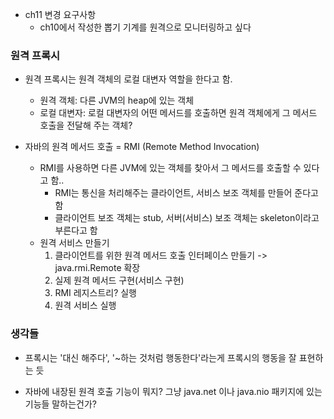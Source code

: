 - ch11 변경 요구사항
  - ch10에서 작성한 뽑기 기계를 원격으로 모니터링하고 싶다


### 원격 프록시
- 원격 프록시는 원격 객체의 로컬 대변자 역할을 한다고 함.
  - 원격 객체: 다른 JVM의 heap에 있는 객체
  - 로컬 대변자: 로컬 대변자의 어떤 메서드를 호출하면 원격 객체에게 그 메서드 호출을 전달해 주는 객체?

- 자바의 원격 메서드 호출 = RMI (Remote Method Invocation)
  - RMI를 사용하면 다른 JVM에 있는 객체를 찾아서 그 메서드를 호출할 수 있다고 함..
    - RMI는 통신을 처리해주는 클라이언트, 서비스 보조 객체를 만들어 준다고 함
    - 클라이언트 보조 객체는 stub, 서버(서비스) 보조 객체는 skeleton이라고 부른다고 함
  - 원격 서비스 만들기
    1. 클라이언트를 위한 원격 메서드 호출 인터페이스 만들기 -> java.rmi.Remote 확장
    2. 실제 원격 메서드 구현(서비스 구현)
    3. RMI 레지스트리? 실행
    4. 원격 서비스 실행

### 생각들
- 프록시는 '대신 해주다', '~하는 것처럼 행동한다'라는게 프록시의 행동을 잘 표현하는 듯

- 자바에 내장된 원격 호출 기능이 뭐지? 그냥 java.net 이나 java.nio 패키지에 있는 기능들 말하는건가?


